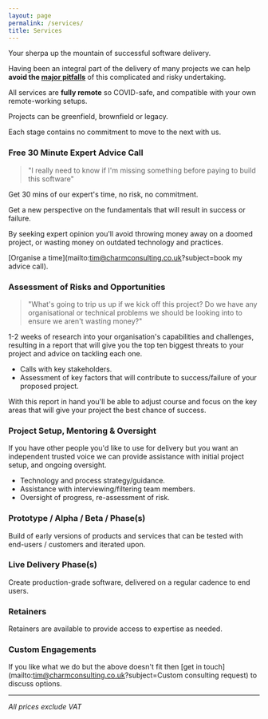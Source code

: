 ```yaml
---
layout: page
permalink: /services/
title: Services
---
```

Your sherpa up the mountain of successful software delivery.

Having been an integral part of the delivery of many projects we can help **avoid the [major pitfalls](https://en.wikipedia.org/wiki/List_of_failed_and_overbudget_custom_software_projects)** of this complicated and risky undertaking.

All services are **fully remote** so COVID-safe, and compatible with your own remote-working setups.

Projects can be greenfield, brownfield or legacy.

Each stage contains no commitment to move to the next with us.

### Free 30 Minute Expert Advice Call

> "I really need to know if I'm missing something before paying to build this software"

Get 30 mins of our expert's time, no risk, no commitment.

Get a new perspective on the fundamentals that will result in success or failure.

By seeking expert opinion you'll avoid throwing money away on a doomed project, or wasting money on outdated technology and practices.

[Organise a time](mailto:tim@charmconsulting.co.uk?subject=book my advice call).

### Assessment of Risks and Opportunities

> "What's going to trip us up if we kick off this project? Do we have any organisational or technical problems we should be looking into to ensure we aren't wasting money?"

1-2 weeks of research into your organisation's capabilities and challenges, resulting in a report that will give you the top ten biggest threats to your project and advice on tackling each one.

* Calls with key stakeholders.
* Assessment of key factors that will contribute to success/failure of your proposed project.

With this report in hand you'll be able to adjust course and focus on the key areas that will give your project the best chance of success.

### Project Setup, Mentoring & Oversight

If you have other people you'd like to use for delivery but you want an independent trusted voice we can provide assistance with initial project setup, and ongoing oversight.

* Technology and process strategy/guidance.
* Assistance with interviewing/filtering team members.
* Oversight of progress, re-assessment of risk.

### Prototype / Alpha / Beta / Phase(s)

Build of early versions of products and services that can be tested with end-users / customers and iterated upon.

### Live Delivery Phase(s)

Create production-grade software, delivered on a regular cadence to end users.

### Retainers

Retainers are available to provide access to expertise as needed.

### Custom Engagements

If you like what we do but the above doesn't fit then [get in touch](mailto:tim@charmconsulting.co.uk?subject=Custom consulting request) to discuss options.

---
*All prices exclude VAT*
